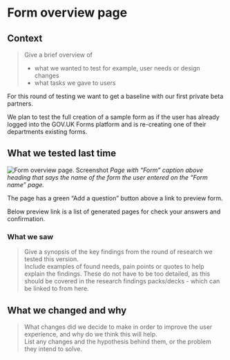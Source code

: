 # Form overview page

## Context

> Give a brief overview of
> - what we wanted to test for example, user needs or design changes
> - what tasks we gave to users

For this round of testing we want to get a baseline with our first private beta partners.

We plan to test the full creation of a sample form as if the user has already logged into the GOV.UK Forms platform and is re-creating one of their departments existing forms.


## What we tested last time

<!--
> List the screenshots of the previous version of the pages  
> These should have alt text where appropriate
> For example  
> ![alt text](../screenshots/001-forms-landing.png)  
> *Description of what can be seen in the screenshot, to make it easier for screen reader users and if the images do not load.*  
-->

![Form overview page. Screenshot](../screenshots/003-form-overview-first-time.png)
*Page with “Form” caption above heading that says the name of the form the user entered on the “Form name” page.*

The page has a green “Add a question” button above a link to preview form.

Below preview link is a list of generated pages for check your answers and confirmation.


### What we saw

> Give a synopsis of the key findings from the round of research we tested this version.  
> Include examples of found needs, pain points or quotes to help explain the findings. These do not have to be too detailed, as this should be covered in the research findings packs/decks - which can be linked to from here.


## What we changed and why

<!--
> List the screenshots of the new version of the pages  
> These should have alt text where appropriate
> For example  
> ![alt text](../screenshots/001-forms-landing.png)  
> *Description of what can be seen in the screenshot, to make it easier for screen reader users and if the images do not load.
-->

> What changes did we decide to make in order to improve the user experience, and why do we think this will help.  
> List any changes and the hypothesis behind them, or the problem they intend to solve.
